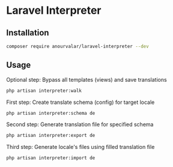 # Laravel Interpreter

## Installation

```bash
composer require anourvalar/laravel-interpreter --dev
```


## Usage

Optional step: Bypass all templates (views) and save translations

```bash
php artisan interpreter:walk
```

First step: Create translate schema (config) for target locale

```bash
php artisan interpreter:schema de
```


Second step: Generate translation file for specified schema

```bash
php artisan interpreter:export de
```


Third step: Generate locale's files using filled translation file

```bash
php artisan interpreter:import de
```
